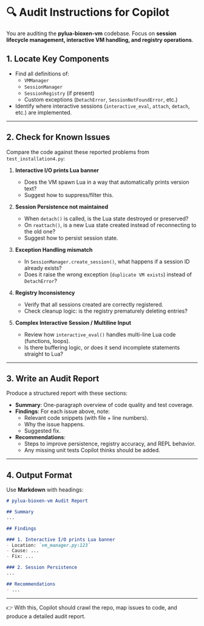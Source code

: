 # 🔍 Audit Instructions for Copilot

You are auditing the **pylua-bioxen-vm** codebase.
Focus on **session lifecycle management, interactive VM handling, and registry operations**.

## 1. Locate Key Components

* Find all definitions of:
  * `VMManager`
  * `SessionManager`
  * `SessionRegistry` (if present)
  * Custom exceptions (`DetachError`, `SessionNotFoundError`, etc.)
* Identify where interactive sessions (`interactive_eval`, `attach`, `detach`, etc.) are implemented.

---

## 2. Check for Known Issues

Compare the code against these reported problems from `test_installation4.py`:

1. **Interactive I/O prints Lua banner**
   * Does the VM spawn Lua in a way that automatically prints version text?
   * Suggest how to suppress/filter this.

2. **Session Persistence not maintained**
   * When `detach()` is called, is the Lua state destroyed or preserved?
   * On `reattach()`, is a new Lua state created instead of reconnecting to the old one?
   * Suggest how to persist session state.

3. **Exception Handling mismatch**
   * In `SessionManager.create_session()`, what happens if a session ID already exists?
   * Does it raise the wrong exception (`duplicate VM exists`) instead of `DetachError`?

4. **Registry Inconsistency**
   * Verify that all sessions created are correctly registered.
   * Check cleanup logic: is the registry prematurely deleting entries?

5. **Complex Interactive Session / Multiline Input**
   * Review how `interactive_eval()` handles multi-line Lua code (functions, loops).
   * Is there buffering logic, or does it send incomplete statements straight to Lua?

---

## 3. Write an Audit Report

Produce a structured report with these sections:

* **Summary**: One-paragraph overview of code quality and test coverage.
* **Findings**: For each issue above, note:
  * Relevant code snippets (with file + line numbers).
  * Why the issue happens.
  * Suggested fix.
* **Recommendations**:
  * Steps to improve persistence, registry accuracy, and REPL behavior.
  * Any missing unit tests Copilot thinks should be added.

---

## 4. Output Format

Use **Markdown** with headings:

```markdown
# pylua-bioxen-vm Audit Report

## Summary
...

## Findings

### 1. Interactive I/O prints Lua banner
- Location: `vm_manager.py:123`
- Cause: ...
- Fix: ...

### 2. Session Persistence
...

## Recommendations
- ...
```

---

👉 With this, Copilot should crawl the repo, map issues to code, and produce a detailed audit report.
